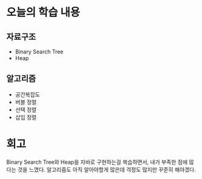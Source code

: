 # 오늘의 학습 내용

## 자료구조

- Binary Search Tree
- Heap

## 알고리즘

- 공간복잡도
- 버블 정렬
- 선택 정렬
- 삽입 정렬

# 회고

Binary Search Tree와 Heap을 자바로 구현하는걸 복습하면서, 내가 부족한 점에 많다는 것을 느꼈다.
알고리즘도 아직 알아야할게 많은데 걱정도 많지만 꾸준히 해야겠다.
